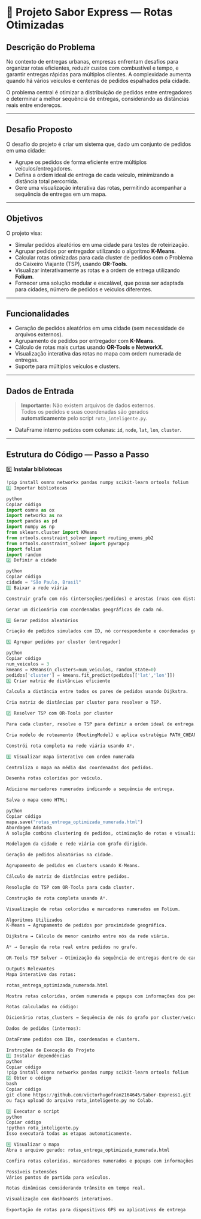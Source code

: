 # 🚚 Projeto Sabor Express — Rotas Otimizadas

## Descrição do Problema
No contexto de entregas urbanas, empresas enfrentam desafios para organizar rotas eficientes, reduzir custos com combustível e tempo, e garantir entregas rápidas para múltiplos clientes. A complexidade aumenta quando há vários veículos e centenas de pedidos espalhados pela cidade.

O problema central é otimizar a distribuição de pedidos entre entregadores e determinar a melhor sequência de entregas, considerando as distâncias reais entre endereços.

---

## Desafio Proposto
O desafio do projeto é criar um sistema que, dado um conjunto de pedidos em uma cidade:

- Agrupe os pedidos de forma eficiente entre múltiplos veículos/entregadores.
- Defina a ordem ideal de entrega de cada veículo, minimizando a distância total percorrida.
- Gere uma visualização interativa das rotas, permitindo acompanhar a sequência de entregas em um mapa.

---

## Objetivos
O projeto visa:

- Simular pedidos aleatórios em uma cidade para testes de roteirização.
- Agrupar pedidos por entregador utilizando o algoritmo **K-Means**.
- Calcular rotas otimizadas para cada cluster de pedidos com o Problema do Caixeiro Viajante (TSP), usando **OR-Tools**.
- Visualizar interativamente as rotas e a ordem de entrega utilizando **Folium**.
- Fornecer uma solução modular e escalável, que possa ser adaptada para cidades, número de pedidos e veículos diferentes.

---

## Funcionalidades
- Geração de pedidos aleatórios em uma cidade (sem necessidade de arquivos externos).
- Agrupamento de pedidos por entregador com **K-Means**.
- Cálculo de rotas mais curtas usando **OR-Tools** e **NetworkX**.
- Visualização interativa das rotas no mapa com ordem numerada de entregas.
- Suporte para múltiplos veículos e clusters.

---

## Dados de Entrada
> **Importante:** Não existem arquivos de dados externos.  
> Todos os pedidos e suas coordenadas são gerados **automaticamente** pelo script `rota_inteligente.py`.

- DataFrame interno `pedidos` com colunas: `id`, `node`, `lat`, `lon`, `cluster`.

---

## Estrutura do Código — Passo a Passo

0️⃣ **Instalar bibliotecas**  
```python
!pip install osmnx networkx pandas numpy scikit-learn ortools folium
1️⃣ Importar bibliotecas

python
Copiar código
import osmnx as ox
import networkx as nx
import pandas as pd
import numpy as np
from sklearn.cluster import KMeans
from ortools.constraint_solver import routing_enums_pb2
from ortools.constraint_solver import pywrapcp
import folium
import random
2️⃣ Definir a cidade

python
Copiar código
cidade = "São Paulo, Brasil"
3️⃣ Baixar a rede viária

Construir grafo com nós (interseções/pedidos) e arestas (ruas com distâncias reais).

Gerar um dicionário com coordenadas geográficas de cada nó.

4️⃣ Gerar pedidos aleatórios

Criação de pedidos simulados com ID, nó correspondente e coordenadas geográficas.

5️⃣ Agrupar pedidos por cluster (entregador)

python
Copiar código
num_veiculos = 3
kmeans = KMeans(n_clusters=num_veiculos, random_state=0)
pedidos['cluster'] = kmeans.fit_predict(pedidos[['lat','lon']])
6️⃣ Criar matriz de distâncias eficiente

Calcula a distância entre todos os pares de pedidos usando Dijkstra.

Cria matriz de distâncias por cluster para resolver o TSP.

7️⃣ Resolver TSP com OR-Tools por cluster

Para cada cluster, resolve o TSP para definir a ordem ideal de entrega.

Cria modelo de roteamento (RoutingModel) e aplica estratégia PATH_CHEAPEST_ARC.

Constrói rota completa na rede viária usando A*.

8️⃣ Visualizar mapa interativo com ordem numerada

Centraliza o mapa na média das coordenadas dos pedidos.

Desenha rotas coloridas por veículo.

Adiciona marcadores numerados indicando a sequência de entrega.

Salva o mapa como HTML:

python
Copiar código
mapa.save("rotas_entrega_optimizada_numerada.html")
Abordagem Adotada
A solução combina clustering de pedidos, otimização de rotas e visualização interativa:

Modelagem da cidade e rede viária com grafo dirigido.

Geração de pedidos aleatórios na cidade.

Agrupamento de pedidos em clusters usando K-Means.

Cálculo de matriz de distâncias entre pedidos.

Resolução do TSP com OR-Tools para cada cluster.

Construção de rota completa usando A*.

Visualização de rotas coloridas e marcadores numerados em Folium.

Algoritmos Utilizados
K-Means → Agrupamento de pedidos por proximidade geográfica.

Dijkstra → Cálculo de menor caminho entre nós da rede viária.

A* → Geração da rota real entre pedidos no grafo.

OR-Tools TSP Solver → Otimização da sequência de entregas dentro de cada cluster.

Outputs Relevantes
Mapa interativo das rotas:

rotas_entrega_optimizada_numerada.html

Mostra rotas coloridas, ordem numerada e popups com informações dos pedidos.

Rotas calculadas no código:

Dicionário rotas_clusters → Sequência de nós do grafo por cluster/veículo.

Dados de pedidos (internos):

DataFrame pedidos com IDs, coordenadas e clusters.

Instruções de Execução do Projeto
1️⃣ Instalar dependências
python
Copiar código
!pip install osmnx networkx pandas numpy scikit-learn ortools folium
2️⃣ Obter o código
bash
Copiar código
git clone https://github.com/victorhugofran2164645/Sabor-Express1.git
ou faça upload do arquivo rota_inteligente.py no Colab.

3️⃣ Executar o script
python
Copiar código
!python rota_inteligente.py
Isso executará todas as etapas automaticamente.

4️⃣ Visualizar o mapa
Abra o arquivo gerado: rotas_entrega_optimizada_numerada.html

Confira rotas coloridas, marcadores numerados e popups com informações dos pedidos.

Possíveis Extensões
Vários pontos de partida para veículos.

Rotas dinâmicas considerando trânsito em tempo real.

Visualização com dashboards interativos.

Exportação de rotas para dispositivos GPS ou aplicativos de entrega
